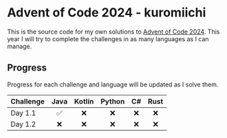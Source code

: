 # Advent of Code 2024 - kuromiichi

This is the source code for my own solutions to [Advent of Code 2024](https://adventofcode.com/2024). This year I will try to complete the challenges in as many languages as I can manage.

## Progress

Progress for each challenge and language will be updated as I solve them.

| Challenge | Java  | Kotlin | Python |  C#   | Rust  |
| --------- | :---: | :----: | :----: | :---: | :---: |
| Day 1.1   |   ✅   |   ❌    |   ❌    |   ❌   |   ❌   |
| Day 1.2   |   ❌   |   ❌    |   ❌    |   ❌   |   ❌   |
